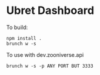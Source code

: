 Ubret Dashboard
============

To build:

    npm install .
    brunch w -s

To use with dev.zooniverse.api

    brunch w -s -p ANY PORT BUT 3333
